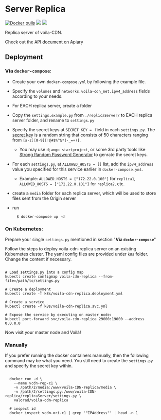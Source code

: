 # Server Replica

[![Docker pulls](https://img.shields.io/docker/pulls/valorad/voila-cdn-replica.svg?style=flat-square)](https://hub.docker.com/r/valorad/voila-cdn-replica/)
[![](https://images.microbadger.com/badges/version/valorad/voila-cdn-replica.svg)](https://microbadger.com/images/valorad/voila-cdn-replica "voila-cdn-replica Version")
[![](https://images.microbadger.com/badges/image/valorad/voila-cdn-replica.svg)](https://microbadger.com/images/valorad/voila-cdn-replica "voila-cdn-replica Image")

Replica server of voila-CDN.

Check out the [API document on Apiary](https://voilacdnreplica.docs.apiary.io)

## Deployment

  ### Via `docker-compose`:

  - Create your own `docker-compose.yml` by following the example file.
  - Specify the `volumes` and `networks.voila-cdn_net.ipv4_address` fields according to your needs.
  - For EACH replica server, create a folder
  - Copy the `settings.example.py` from `./replicaServer/` to EACH replica server folder, and rename to `settings.py`
  - Specify the secret keys at `SECRET_KEY = ` field in each `settings.py`. The [secret key](https://docs.djangoproject.com/en/dev/ref/settings/#secret-key) is a random string that consists of 50 characters ranging from `[a-z][0-9][!@#$%^&*(-_=+)]`.
    - You may use `django startproject`, or some 3rd party tools like [Strong Random Password Generator](https://passwordsgenerator.net/) to genrate the secret keys.
  - For each `settings.py`, at `ALLOWED_HOSTS = []` list, add the `ipv4_address` value you specified for this service earlier in `docker-compose.yml`. 
    - Example: `ALLOWED_HOSTS = ["172.22.0.100"]` for `replica1`, `ALLOWED_HOSTS = ["172.22.0.101"]` for `replica2`, etc.
  - create a `media` folder for each replica server, which will be used to store files sent from the Origin server
  - run

    ``` shell
      $ docker-compose up -d
    ```

  ### On Kubernetes:

  Prepare your single `settings.py` mentioned in section "**Via `docker-compose`**"

  Follow the steps to deploy voila-cdn-replica server on an existing Kubernetes cluster. The yaml config files are provided under `k8s` folder. Change the content if necessary.

  ``` shell

  # Load settings.py into a config map
  kubectl create configmap voila-cdn-replica --from-file=/path/to/settings.py

  # Create a deployment
  kubectl create -f k8s/voila-cdn-replica.deployment.yml

  # Create a service
  kubectl create -f k8s/voila-cdn-replica.svc.yml

  # Expose the service by executing on master node:
  kubectl port-forward svc/voila-cdn-replica 29000:19000 --address 0.0.0.0

  ```

  Now visit your master node and Voilà!


  ### Manually

  If you prefer running the docker containers manually, then the following command may be what you need. You still need to create the `settings.py` and specify the secret key within.

  ``` shell

    docker run -d \
      --name vcdn-rep-c1 \
      -v /path/2/media:/www/voila-CDN-replica/media \
      -v /path/2/settings.py:/www/voila-CDN-replica/replicaServer/settings.py \
      valorad/voila-cdn-replica

    # inspect id
    docker inspect vcdn-ori-c1 | grep '"IPAddress"' | head -n 1
    
  ```